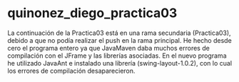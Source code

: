 # quinonez_diego_practica03

La continuación de la Practica03 está en una rama secundaria (Practica03), debido a que no podía realizar el push en la rama principal.
He hecho desde cero el programa entero ya que JavaMaven daba muchos errores de compilación con el JFrame y las librerías asociadas.
En el nuevo programa he utilizado JavaAnt e instalado una librería (swing-layout-1.0.2), con lo cual los errores de compilación desaparecieron.
